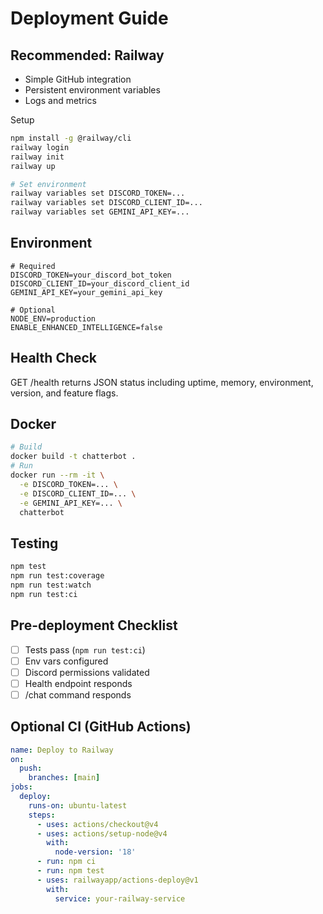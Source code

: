 # Deployment Guide

## Recommended: Railway

- Simple GitHub integration
- Persistent environment variables
- Logs and metrics

Setup
```bash
npm install -g @railway/cli
railway login
railway init
railway up

# Set environment
railway variables set DISCORD_TOKEN=...
railway variables set DISCORD_CLIENT_ID=...
railway variables set GEMINI_API_KEY=...
```

## Environment
```env
# Required
DISCORD_TOKEN=your_discord_bot_token
DISCORD_CLIENT_ID=your_discord_client_id
GEMINI_API_KEY=your_gemini_api_key

# Optional
NODE_ENV=production
ENABLE_ENHANCED_INTELLIGENCE=false
```

## Health Check
GET /health returns JSON status including uptime, memory, environment, version, and feature flags.

## Docker
```bash
# Build
docker build -t chatterbot .
# Run
docker run --rm -it \
  -e DISCORD_TOKEN=... \
  -e DISCORD_CLIENT_ID=... \
  -e GEMINI_API_KEY=... \
  chatterbot
```

## Testing
```bash
npm test
npm run test:coverage
npm run test:watch
npm run test:ci
```

## Pre-deployment Checklist
- [ ] Tests pass (`npm run test:ci`)
- [ ] Env vars configured
- [ ] Discord permissions validated
- [ ] Health endpoint responds
- [ ] /chat command responds

## Optional CI (GitHub Actions)
```yaml
name: Deploy to Railway
on:
  push:
    branches: [main]
jobs:
  deploy:
    runs-on: ubuntu-latest
    steps:
      - uses: actions/checkout@v4
      - uses: actions/setup-node@v4
        with:
          node-version: '18'
      - run: npm ci
      - run: npm test
      - uses: railwayapp/actions-deploy@v1
        with:
          service: your-railway-service
``` 